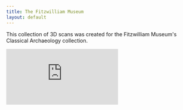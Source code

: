 ```yaml
---
title: The Fitzwilliam Museum
layout: default
---
```


This collection of 3D scans was created for the Fitzwilliam Museum's Classical Archaeology collection.

<div class="embed-responsive embed-responsive-16by9">

  <iframe title="A 3D model" class="embed-responsive-item" src="https://sketchfab.com/playlists/embed?collection=6dbffee912ad49fea843edaff090a1a0" frameborder="0" allow="autoplay; fullscreen; vr" mozallowfullscreen="true" webkitallowfullscreen="true"></iframe>

</div>
